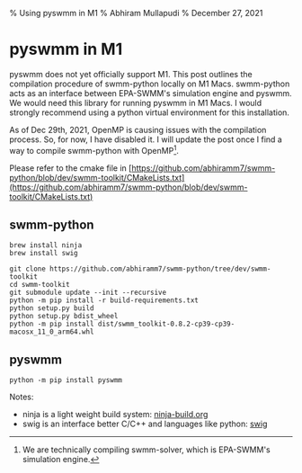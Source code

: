 % Using pyswmm in M1
% Abhiram Mullapudi
% December 27, 2021

# pyswmm in M1
pyswmm does not yet officially support M1. This post outlines the compilation procedure of swmm-python locally on M1 Macs. swmm-python acts as an interface between EPA-SWMM's simulation engine and pyswmm. 
We would need this library for running pyswmm in M1 Macs. I would strongly recommend using a python virtual environment for this installation. 


As of Dec 29th, 2021, OpenMP is causing issues with the compilation process. So, for now, I have disabled it. I will update the post once I find a way to compile swmm-python with OpenMP[^1].

Please refer to the cmake file in [https://github.com/abhiramm7/swmm-python/blob/dev/swmm-toolkit/CMakeLists.txt](https://github.com/abhiramm7/swmm-python/blob/dev/swmm-toolkit/CMakeLists.txt)

## swmm-python
```shell
brew install ninja
brew install swig
```

```shell
git clone https://github.com/abhiramm7/swmm-python/tree/dev/swmm-toolkit
cd swmm-toolkit
git submodule update --init --recursive
python -m pip install -r build-requirements.txt
python setup.py build
python setup.py bdist_wheel
python -m pip install dist/swmm_toolkit-0.8.2-cp39-cp39-macosx_11_0_arm64.whl
```

## pyswmm
```shell
python -m pip install pyswmm
```

Notes:

- ninja is a light weight build system: [ninja-build.org](https://ninja-build.org)
- swig is an interface better C/C++ and languages like python: [swig](http://www.swig.org/exec.html)

[^1]: We are technically compiling swmm-solver, which is EPA-SWMM's simulation engine. 

